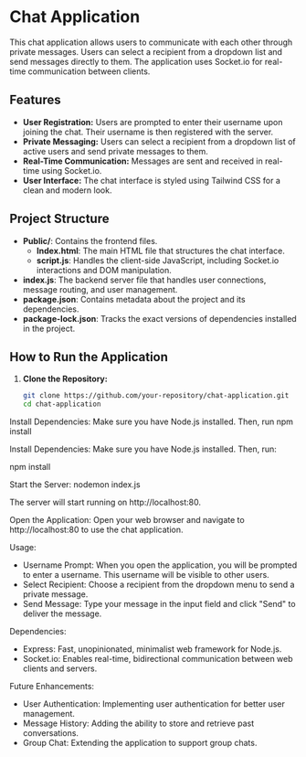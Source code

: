 
# Chat Application

This chat application allows users to communicate with each other through private messages. Users can select a recipient from a dropdown list and send messages directly to them. The application uses Socket.io for real-time communication between clients.

## Features

- **User Registration:** Users are prompted to enter their username upon joining the chat. Their username is then registered with the server.
- **Private Messaging:** Users can select a recipient from a dropdown list of active users and send private messages to them.
- **Real-Time Communication:** Messages are sent and received in real-time using Socket.io.
- **User Interface:** The chat interface is styled using Tailwind CSS for a clean and modern look.

## Project Structure

- **Public/**: Contains the frontend files.
  - **Index.html**: The main HTML file that structures the chat interface.
  - **script.js**: Handles the client-side JavaScript, including Socket.io interactions and DOM manipulation.
- **index.js**: The backend server file that handles user connections, message routing, and user management.
- **package.json**: Contains metadata about the project and its dependencies.
- **package-lock.json**: Tracks the exact versions of dependencies installed in the project.

## How to Run the Application

1. **Clone the Repository:**
   ```bash
   git clone https://github.com/your-repository/chat-application.git
   cd chat-application

Install Dependencies:
Make sure you have Node.js installed. Then, run
npm install

Install Dependencies:
Make sure you have Node.js installed. Then, run:

npm install

Start the Server:
nodemon index.js

The server will start running on http://localhost:80.

Open the Application:
Open your web browser and navigate to http://localhost:80 to use the chat application.

Usage:

- Username Prompt: When you open the application, you will be prompted to enter a username. This username will be visible to other users.
- Select Recipient: Choose a recipient from the dropdown menu to send a private message.
- Send Message: Type your message in the input field and click "Send" to deliver the message.

Dependencies:

- Express: Fast, unopinionated, minimalist web framework for Node.js.
- Socket.io: Enables real-time, bidirectional communication between web clients and servers.

Future Enhancements:

- User Authentication: Implementing user authentication for better user management.
- Message History: Adding the ability to store and retrieve past conversations.
- Group Chat: Extending the application to support group chats.
